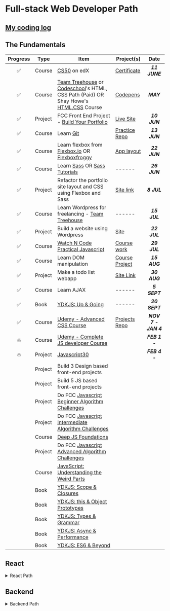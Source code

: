 # Full-stack Web Developer Path

## [My coding log](https://shovanch.com/100-Days-of-Code-log/)

## The Fundamentals

| Progress | Type    | Item                                                                                                                                                                                                        | Project(s)                                                                           |        Date         |
| :------: | ------- | ----------------------------------------------------------------------------------------------------------------------------------------------------------------------------------------------------------- | ------------------------------------------------------------------------------------ | :-----------------: |
|    ✅    | Course  | [CS50](https://courses.edx.org/courses/course-v1%3AHarvardX%2BCS50%2BX/) on edX                                                                                                                             | [Certificate](https://courses.edx.org/certificates/adee986180cf409097faacc565ba722d) |    **_11 JUNE_**    |
|    ✅    | Course  | [Team Treehouse](https://teamtreehouse.com/tracks) or [Codeschool](https://www.codeschool.com/learn/html-css)'s HTML, CSS Path (Paid) OR Shay Howe's [HTML,CSS](http://learn.shayhowe.com/html-css/) Course | [Codepens](https://codepen.io/shovanch/)                                             |      **_MAY_**      |
|    ✅    | Project | FCC Front End Project - [Build Your Portfolio](https://www.freecodecamp.com/challenges/build-a-personal-portfolio-webpage)                                                                                  | [Live Site](https://shovanch.com/portfolio-one/)                                     |    **_10 JUN_**     |
|    ✅    | Course  | Learn [Git](https://try.github.io/levels/1/challenges/1)                                                                                                                                                    | [Practice Repo](https://github.com/shovanch/practice-git)                            |    **_13 JUN_**     |
|    ✅    | Course  | Learn flexbox from [Flexbox.io](https://flexbox.io/) OR [Flexboxfroggy](http://flexboxfroggy.com/)                                                                                                          | [App layout](https://shovanch.com/flexbox-app-layout/)                               |    **_22 JUN_**     |
|    ✅    | Course  | Learn [Sass](http://sass-lang.com/guide) OR [Sass Tutorials](http://www.sassshop.com/#/)                                                                                                                    | ------                                                                               |    **_26 JUN_**     |
|    ✅    | Project | Refactor the portfolio site layout and CSS using Flexbox and Sass                                                                                                                                           | [Site link](https://shovanch.com/portfolio-two/)                                     |     **_8 JUL_**     |
|    ✅    | Course  | Learn Wordpress for freelancing - [Team Treehouse](https://teamtreehouse.com/tracks/wordpress-development)                                                                                                  | ------                                                                               |    **_15 JUL_**     |
|    ✅    | Project | Build a website using Wordpress                                                                                                                                                                             | [Site](http://fishnchips.tk)                                                         |    **_22 JUL_**     |
|    ✅    | Course  | [Watch N Code Practical Javascript](https://watchandcode.com/p/practical-javascript)                                                                                                                        | [Course work](https://codepen.io/shovanch/full/ZJEQbV/)                              |    **_29 JUL_**     |
|    ✅    | Course  | Learn DOM manipulation                                                                                                                                                                                      | [Course Project](https://codepen.io/shovanch/full/OjmBNO/)                           |    **_15 AUG_**     |
|    ✅    | Project | Make a todo list webapp                                                                                                                                                                                     | [Site Link](https://shovanch.com/todo-list/)                                         |    **_30 AUG_**     |
|    ✅    | Course  | Learn AJAX                                                                                                                                                                                                  | ------                                                                               |    **_5 SEPT_**     |
|    ✅    | Book    | [YDKJS: Up & Going](https://github.com/getify/You-Dont-Know-JS/blob/master/up%20&%20going/README.md#you-dont-know-js-up--going)                                                                             | ------                                                                               |    **_20 SEPT_**    |
|    ✅    | Course  | [Udemy - Advanced CSS Course](https://www.udemy.com/advanced-css-and-sass/)                                                                                                                                 | [Projects Repo](https://github.com/shovanch/advanced-css-course-projects)            | **_NOV 7 - JAN 4_** |
|    🔥    | Course  | [Udemy - Complete JS developer Course](https://www.udemy.com/the-complete-javascript-course/)                                                                                                               |                                                                                      |    **_FEB 1 -_**    |
|    🔥    | Project | [Javascript30](https://javascript30.com/)                                                                                                                                                                   |                                                                                      |    **_FEB 4 -_**    |
|          | Project | Build 3 Design based front-end projects                                                                                                                                                                     |                                                                                      |                     |
|          | Project | Build 5 JS based front-end projects                                                                                                                                                                         |                                                                                      |                     |
|          | Project | Do FCC [Javascript Beginner Algorithm Challenges](https://www.freecodecamp.org/map)                                                                                                                         |                                                                                      |                     |
|          | Project | Do FCC [Javascript Intermediate Algorithm Challenges](https://www.freecodecamp.org/map)                                                                                                                     |                                                                                      |                     |
|          | Course  | [Deep JS Foundations](https://frontendmasters.com/courses/javascript-foundations/)                                                                                                                          |                                                                                      |                     |
|          | Project | Do FCC [Javascript Advanced Algorithm Challenges](https://www.freecodecamp.org/map)                                                                                                                         |                                                                                      |                     |
|          | Course  | [JavaScript: Understanding the Weird Parts](https://www.udemy.com/understand-javascript/)                                                                                                                   |                                                                                      |                     |
|          | Book    | [YDKJS: Scope & Closures](https://github.com/getify/You-Dont-Know-JS/blob/master/scope%20&%20closures/README.md#you-dont-know-js-scope--closures)                                                           |                                                                                      |                     |
|          | Book    | [YDKJS: this & Object Prototypes](https://github.com/getify/You-Dont-Know-JS/blob/master/this%20&%20object%20prototypes/README.md#you-dont-know-js-this--object-prototypes)                                 |                                                                                      |                     |
|          | Book    | [YDKJS: Types & Grammar](https://github.com/getify/You-Dont-Know-JS/blob/master/types%20&%20grammar/README.md#you-dont-know-js-types--grammar)                                                              |                                                                                      |                     |
|          | Book    | [YDKJS: Async & Performance](https://github.com/getify/You-Dont-Know-JS/blob/master/async%20&%20performance/README.md#you-dont-know-js-async--performance)                                                  |                                                                                      |                     |
|          | Book    | [YDKJS: ES6 & Beyond](https://github.com/getify/You-Dont-Know-JS/blob/master/es6%20&%20beyond/README.md#you-dont-know-js-es6--beyond)                                                                       |                                                                                      |                     |

## React

<details><summary>React Path</summary>

| Progress | Type    | Item                                                                                                                                                          | Project(s) | Date |
| :------: | ------- | ------------------------------------------------------------------------------------------------------------------------------------------------------------- | ---------- | :--: |
|          | Course  | [React For Beginners - Wes Bos](https://reactforbeginners.com/) or [React Fundamentals - Tyler Mcginnis](https://reacttraining.com/online/react-fundamentals) |            |      |
|          | Project | Clone the Netflix interface using React - pulling data from [the Movie DB API](https://www.themoviedb.org/documentation/api)                                  |            |      |
|          | Project | Clone [this Admin template](http://rubix410.sketchpixy.com/ltr/dashboard) using React                                                                         |            |      |

</details>

## Backend

<details><summary>Backend Path</summary>

| Progress | Type      | Item                                                                                                                           | Project(s) | Date |
| :------: | --------- | ------------------------------------------------------------------------------------------------------------------------------ | ---------- | :--: |
|          | Course    | [Learn Node - Wes Bos](nnode.com) OR Nodeschool.io [Tutorials](https://nodeschool.io/)                                         |            |      |
|          | Project   | FCC Backend - [Timestamp Microservice](https://www.freecodecamp.com/challenges/timestamp-microservice)                         |            |      |
|          | Project   | FCC Backend - [Request Header Parser Microservice](https://www.freecodecamp.com/challenges/request-header-parser-microservice) |            |      |
|          | Project   | FCC Backend - [URL Shortener Microservice](https://www.freecodecamp.com/challenges/url-shortener-microservice)                 |            |      |
|          | Project   | FCC Backend - [Image Search Abstraction Layer](https://www.freecodecamp.com/challenges/image-search-abstraction-layer)         |            |      |
|          | Project   | FCC Backend - [File Metadata Microservice](https://www.freecodecamp.com/challenges/file-metadata-microservice)                 |            |      |
|          | Project   | FCC Backend - [Build a Voting App](https://www.freecodecamp.com/challenges/build-a-voting-app)                                 |            |      |
|          | Project   | FCC Backend - [Build a Nightlife Coordination App](https://www.freecodecamp.com/challenges/build-a-nightlife-coordination-app) |            |      |
|          | Project   | FCC Backend - [Chart the Stock Market](https://www.freecodecamp.com/challenges/chart-the-stock-market)                         |            |      |
|          | Project   | FCC Backend - [Manage a Book Trading Club](https://www.freecodecamp.com/challenges/manage-a-book-trading-club)                 |            |      |
|          | Project   | FCC Backend - [Build a Pinterest Clone](https://www.freecodecamp.com/challenges/build-a-pinterest-clone)                       |            |      |
|          | Milestone | FreeCodeCamp BackEnd certificate                                                                                               |            |      |

</details>
